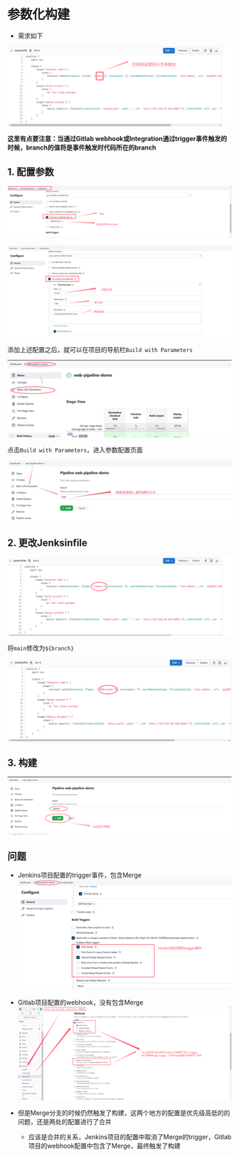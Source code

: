 # 参数化构建


* 需求如下

![alt text](image.png)

**这里有点要注意：当通过Gitlab webhook或Integration通过trigger事件触发的时候，branch的值将是事件触发时代码所在的branch**

## 1. 配置参数
![alt text](image-1.png)

![alt text](image-2.png)

添加上述配置之后，就可以在项目的导航栏`Build with Parameters`

![alt text](image-5.png)

点击`Build with Parameters`，进入参数配置页面

![alt text](image-6.png)

## 2. 更改Jenksinfile

![alt text](image-3.png)

将`main`修改为`${branch}`

![alt text](image-4.png)

## 3. 构建
![alt text](20e5af66-eb1a-4b95-8726-223c818b145d.png)


## 问题
* Jenkins项目配置的trigger事件，包含Merge
![alt text](image-7.png)

* Gitlab项目配置的webhook，没有包含Merge
![alt text](image-8.png)

* 但是Merge分支的时候仍然触发了构建，这两个地方的配置是优先级高低的的问题，还是两处的配置进行了合并
  * 应该是合并的关系，Jenkins项目的配置中取消了Merge的trigger，Gitlab项目的webhook配置中包含了Merge，最终触发了构建